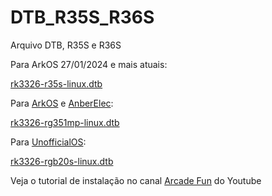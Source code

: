 # DTB_R35S_R36S
Arquivo DTB, R35S e R36S

Para ArkOS 27/01/2024 e mais atuais: 

<a href="https://github.com/michaelps100/DTB_R35S_R36S/blob/main/rk3326-r35s-linux.dtb">rk3326-r35s-linux.dtb</a>

Para <a href="https://drive.google.com/file/d/10z7j7IZ7WX3y10ZJBW_a2-agcIe1Dx9m/view">ArkOS</a> e <a href="https://drive.google.com/file/d/1aiz5AtHzwlv-UnkFXVXdzqRoAYLtui0h/view">AnberElec</a>:

<a href="https://github.com/michaelps100/DTB_R35S_R36S/blob/main/rk3326-rg351mp-linux.dtb">rk3326-rg351mp-linux.dtb</a>


Para <a href="https://drive.google.com/file/d/1Ys2JHi9JeSTVqll-a9KSSSjTJELd3jpK/view">UnofficialOS</a>:

<a href="https://github.com/michaelps100/DTB_R35S_R36S/blob/main/rk3326-rgb20s-linux.dtb">rk3326-rgb20s-linux.dtb</a>

Veja o tutorial de instalação no canal <a href="https://youtube.com/@arcadefunbr"> Arcade Fun</a> do Youtube
